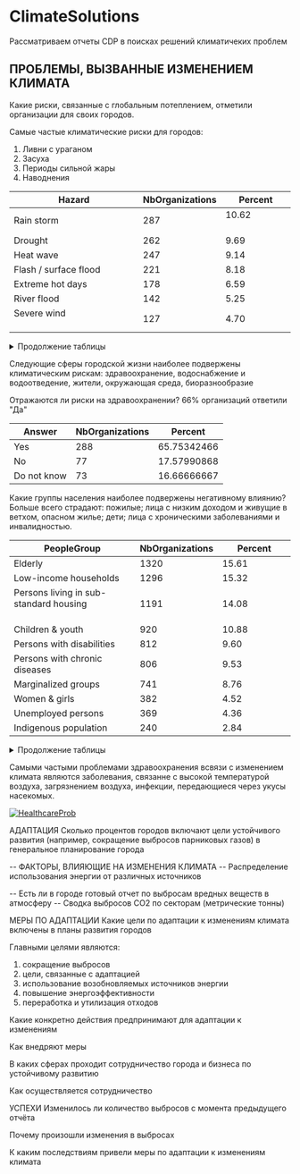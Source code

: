 # ClimateSolutions
Рассматриваем отчеты CDP в поисках решений климатичеких проблем


## ПРОБЛЕМЫ, ВЫЗВАННЫЕ ИЗМЕНЕНИЕМ КЛИМАТА

Какие риски, связанные с глобальным потеплением, отметили организации для своих городов.

Самые частые климатические риски для городов:
1. Ливни с ураганом
2. Засуха
3. Периоды сильной жары
4. Наводнения

| Hazard                         | NbOrganizations | Percent |
| ------------------------------ | ----------------------- | ------- |
| Rain storm                     | 287                     | 10.62 &nbsp;&nbsp;&nbsp;&nbsp;&nbsp;&nbsp;&nbsp;&nbsp;&nbsp;&nbsp;&nbsp;&nbsp;&nbsp;&nbsp;&nbsp;&nbsp;|
| Drought                        | 262                     | 9.69    |
| Heat wave                      | 247                     | 9.14    |
| Flash / surface flood          | 221                     | 8.18    |
| Extreme hot days               | 178                     | 6.59    |
| River flood                    | 142                     | 5.25    |
| Severe wind &nbsp;&nbsp;&nbsp;&nbsp;&nbsp;&nbsp;&nbsp;&nbsp;&nbsp;&nbsp;&nbsp;&nbsp;&nbsp;&nbsp;&nbsp;&nbsp;&nbsp;&nbsp;&nbsp;&nbsp;&nbsp;&nbsp;&nbsp;&nbsp;&nbsp;&nbsp;&nbsp;&nbsp;&nbsp;&nbsp;&nbsp;&nbsp;| 127 | 4.70 |

<details>
  <summary>Продолжение таблицы</summary>  
  
|                                |                         |         |
| ------------------------------ | ----------------------- | ------- |
| Coastal flood                  | 125                     | 4.62    |
| Forest fire                    | 118                     | 4.37    |
| Landslide                      | 106                     | 3.92    |
| Vector-borne disease           | 99                      | 3.66    | 
| Storm surge                    | 68                      | 2.52    |
| Heavy snow                     | 57                      | 2.11    |
| Insect infestation             | 49                      | 1.81    |
| Extreme winter conditions      | 47                      | 1.74    |
| Lightning / thunderstorm       | 47                      | 1.74    |
| Cyclone (Hurricane / Typhoon)  | 46                      | 1.70    |
| Atmospheric CO2 concentrations | 45                      | 1.66    |
| Land fire                      | 45                      | 1.66    |
| Hail                           | 39                      | 1.44    |
| Extreme cold days              | 36                      | 1.33    |
| Cold wave                      | 34                      | 1.26    |
| Salt water intrusion           | 33                      | 1.22    |
| Water-borne disease            | 32                      | 1.18    |
| Tornado                        | 31                      | 1.15    |
| Groundwater flood              | 30                      | 1.11    |
| Air-borne disease              | 29                      | 1.07    |
| Permanent inundation           | 27                      | 1.00    |
| Tropical storm                 | 26                      | 0.96    |
| Subsidence                     | 15                      | 0.55    |
| Fog                            | 14                      | 0.52    |
| Extra tropical storm           | 10                      | 0.37    |
| Ocean acidification            | 9                       | 0.33    |
| Rock fall                      | 9                       | 0.33    |
| Avalanche                      | 7                       | 0.26 &nbsp;&nbsp;&nbsp;&nbsp;&nbsp;&nbsp;&nbsp;&nbsp;&nbsp;&nbsp;&nbsp;&nbsp;&nbsp;&nbsp;&nbsp;&nbsp;&nbsp;&nbsp; |
| Monsoon                        | 6&nbsp;&nbsp;&nbsp;&nbsp;&nbsp;&nbsp;&nbsp;&nbsp;&nbsp;&nbsp;&nbsp;&nbsp;&nbsp;&nbsp;&nbsp;&nbsp;&nbsp;&nbsp;&nbsp;&nbsp;&nbsp;&nbsp;&nbsp;&nbsp;&nbsp;&nbsp; | 0.22|   
</details>


Следующие сферы городской жизни наиболее подвержены климатическим рискам: здравоохранение, водоснабжение и водоотведение, жители, окружающая среда, биоразнообразие

Отражаются ли риски на здравоохранении? 
66% организаций ответили "Да"

| Answer      | NbOrganizations | Percent     |
| ----------- | --------------- | ----------- |
| Yes         | 288             | 65.75342466 |
| No          | 77              | 17.57990868 |
| Do not know | 73              | 16.66666667 |

Какие группы населения наиболее подвержены негативному влиянию?
Больше всего страдают: пожилые; лица с низким доходом и живущие в ветхом, опасном жилье; дети; лица с хроническими заболеваниями и инвалидностью.

| PeopleGroup                                                                                         | NbOrganizations | Percent |
| --------------------------------------------------------------------------------------------------- | --------------- | ------- |
| Elderly                                                                                             | 1320            | 15.61&nbsp;&nbsp;&nbsp;&nbsp;&nbsp;&nbsp;&nbsp;&nbsp;&nbsp;&nbsp;&nbsp;&nbsp;&nbsp;&nbsp;&nbsp;&nbsp; |
| Low-income households                                                                               | 1296            | 15.32   |
| Persons living in sub-standard housing &nbsp;&nbsp;&nbsp;&nbsp;&nbsp;&nbsp;&nbsp;&nbsp;&nbsp;&nbsp;&nbsp;&nbsp;&nbsp;&nbsp;&nbsp;&nbsp;&nbsp;&nbsp;&nbsp;&nbsp;&nbsp;&nbsp;&nbsp;&nbsp;&nbsp;&nbsp;&nbsp;&nbsp;&nbsp; | 1191            | 14.08   |
| Children & youth                                                                                    | 920             | 10.88   |
| Persons with disabilities                                                                           | 812             | 9.60    |
| Persons with chronic diseases                                                                       | 806             | 9.53    |
| Marginalized groups                                                                                 | 741             | 8.76    |
| Women & girls                                                                                       | 382             | 4.52    |
| Unemployed persons                                                                                  | 369             | 4.36    |
| Indigenous population                                                                               | 240             | 2.84    |

<details>
  <summary>Продолжение таблицы</summary>  
  
|                                                                                                     |                 |         |
| --------------------------------------------------------------------------------------------------- | --------------- | ------- |
| Other, please specify                                                                               | 38              | 0.45    |
| Other, please specify: People without English as a first language                                   | 13              | 0.15    |
| Other, please specify: Additional stakeholder engagement on this topic required.                    | 11              | 0.13    |
| Other, please specify: Outdoor workers                                                              | 11              | 0.13    |
| Other, please specify: Homeless                                                                     | 9               | 0.11    |
| Other, please specify: População em geral                                                           | 9               | 0.11    |
| Other, please specify: Unhoused Populations                                                         | 6               | 0.07    |
| Other, please specify: Homeless persons                                                             | 5               | 0.06    |
| Other, please specify: "Weak" groups are always more vulnerable for community disorders.            | 4               | 0.05    |
| Other, please specify: All people                                                                   | 4               | 0.05    |
| Other, please specify: Productores agropecuarios                                                    | 4               | 0.05    |
| Other, please specify: Todos os munícipes, incluindo a população turística e sazonal serão afetadas | 4               | 0.05    |
| Other, please specify: Trabajadores del area rural                                                  | 4               | 0.05    |
| Other, please specify: All                                                                          | 3               | 0.04    |
| Other, please specify: Could affect anyone, thus would include all of the options provided.         | 3               | 0.04    |
| Other, please specify: Everyone is affected                                                         | 3               | 0.04    |
| Other, please specify: Unhoused                                                                     | 3               | 0.04    |
| Other, please specify: All the population                                                           | 2               | 0.02    |
| Other, please specify: Asentamientos informales                                                     | 2               | 0.02    |
| Other, please specify: Communities of color, non-English speakers                                   | 2               | 0.02    |
| Other, please specify: Individuals with mental health issues                                        | 2               | 0.02    |
| Other, please specify: Não há.                                                                      | 2               | 0.02    |
| Other, please specify: People in high HAZMAT neighborhoods and floodplains                          | 2               | 0.02    |
| Other, please specify: Productores Agropecuarios                                                    | 2               | 0.02    |
| Other, please specify: Those who work outside/are active outdoors, homeless populations             | 2               | 0.02    |
| Other, please specify: all groups                                                                   | 2               | 0.02    |
| Other, please specify: persons susceptible to flood risk e.g. living at low-lying areas             | 2 &nbsp;&nbsp;&nbsp;&nbsp;&nbsp;&nbsp;&nbsp;&nbsp;&nbsp;&nbsp;&nbsp;&nbsp;&nbsp;&nbsp;&nbsp;&nbsp;&nbsp;&nbsp; | 0.02 &nbsp;&nbsp;&nbsp;&nbsp;&nbsp;&nbsp;&nbsp;&nbsp;&nbsp;&nbsp;|
  
</details>


Самыми частыми проблемами здравоохранения всвязи с изменением климата являются заболевания, связанне с высокой температурой воздуха, загрязнением воздуха, инфекции, передающиеся через укусы насекомых.

[![HealthcareProb](https://user-images.githubusercontent.com/79177126/212705471-1bab7476-bf30-4767-afdb-e2e548a95aba.png)](https://public.tableau.com/app/profile/elena.korolkova/viz/ClimateSolutions_HealthcareProblems/HealthcareProb?publish=yes)
        


АДАПТАЦИЯ
Сколько процентов городов включают цели устойчивого развития (например, сокращение выбросов парниковых газов) в генеральное планирование города

-- ФАКТОРЫ, ВЛИЯЮЩИЕ НА ИЗМЕНЕНИЯ КЛИМАТА
-- Распределение использования энергии от различных источников

-- Есть ли в городе готовый отчет по выбросам вредных веществ в атмосферу
-- Сводка выбросов CO2 по секторам (метрические тонны)

МЕРЫ ПО АДАПТАЦИИ
Какие цели по адаптации к изменениям климата включены в планы развития городов

Главными целями являются:
1. сокращение выбросов
2. цели, связанные с адаптацией
3. использование возобновляемых источников энергии
4. повышение энергоэффективности
5. переработка и утилизация отходов

Какие конкретно действия предпринимают для адаптации к изменениям

Как внедряют меры

В каких сферах проходит сотрудничество города и бизнеса по устойчивому развитию 

Как осуществляется сотрудничество



УСПЕХИ
Изменилось ли количество выбросов с момента предыдущего отчёта


Почему произошли изменения в выбросах 

К каким последствиям привели меры по адаптации к изменениям климата

